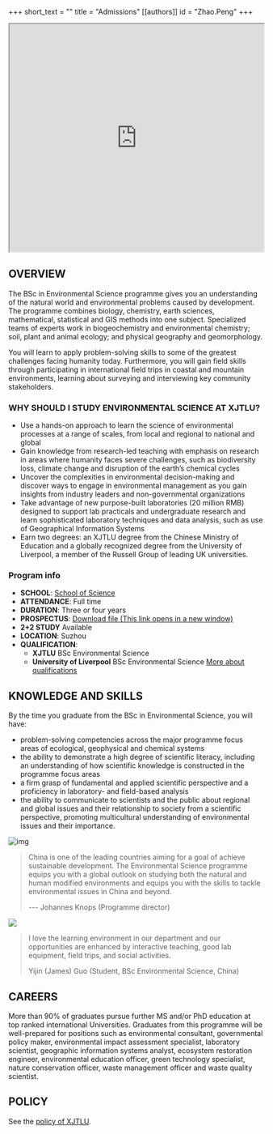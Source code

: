 +++
short_text = ""
title = "Admissions"
[[authors]]
    id = "Zhao.Peng"
+++

<iframe src="https://box.xjtlu.edu.cn/f/f9f8033e8cec4c59a6cf/" width="100%" height="450px">Your browser does not support.</iframe>


## OVERVIEW

The BSc in Environmental Science programme gives you an understanding of the natural world and environmental problems caused by development. The programme combines biology, chemistry, earth sciences, mathematical, statistical and GIS methods into one subject. Specialized teams of experts work in biogeochemistry and environmental chemistry; soil, plant and animal ecology; and physical geography and geomorphology.

You will learn to apply problem-solving skills to some of the greatest challenges facing humanity today. Furthermore, you will gain field skills through participating in international field trips in coastal and mountain environments, learning about surveying and interviewing key community stakeholders.

### WHY SHOULD I STUDY ENVIRONMENTAL SCIENCE AT XJTLU?

- Use a hands-on approach to learn the science of environmental processes at a range of scales, from local and regional to national and global
- Gain knowledge from research-led teaching with emphasis on research in areas where humanity faces severe challenges, such as biodiversity loss, climate change and disruption of the earth’s chemical cycles
- Uncover the complexities in environmental decision-making and discover ways to engage in environmental management as you gain insights from industry leaders and non-governmental organizations
- Take advantage of new purpose-built laboratories (20 million RMB) designed to support lab practicals and undergraduate research and learn sophisticated laboratory techniques and data analysis, such as use of Geographical Information Systems
- Earn two degrees: an XJTLU degree from the Chinese Ministry of Education and a globally recognized degree from the University of Liverpool, a member of the Russell Group of leading UK universities.

### Program info

- **SCHOOL**: [School of Science](https://www.xjtlu.edu.cn/en/study/departments/school-of-science)
- **ATTENDANCE**: Full time
- **DURATION**: Three or four years
- **PROSPECTUS**: [Download file (This link opens in a new window)](https://www.xjtlu.edu.cn/en/assets/files/flyer/2021/BSC-Environmental-Science.pdf)
- **2+2 STUDY** Available
- **LOCATION**: Suzhou
- **QUALIFICATION**: 
  - **XJTLU** BSc Environmental Science
  - **University of Liverpool** BSc Environmental Science [More about qualifications](https://www.xjtlu.edu.cn/en/study/why-study-at-xjtlu/degree-types)

## KNOWLEDGE AND SKILLS

By the time you graduate from the BSc in Environmental Science, you will have:

- problem-solving competencies across the major programme focus areas of ecological, geophysical and chemical systems
- the ability to demonstrate a high degree of scientific literacy, including an understanding of how scientific knowledge is constructed in the programme focus areas
- a firm grasp of fundamental and applied scientific perspective and a proficiency in laboratory- and field-based analysis
- the ability to communicate to scientists and the public about regional and global issues and their relationship to society from a scientific perspective, promoting multicultural understanding of environmental issues and their importance.



![img](https://www.xjtlu.edu.cn/en/assets/image-cache/images/staff/Johannes-Knopsph.f985e357.jpg)

> China is one of the leading countries aiming for a goal of achieve sustainable development. The Environmental Science programme equips you with a global outlook on studying both the natural and human modified environments and equips you with the skills to tackle environmental issues in China and beyond.
>
> --- Johannes Knops (Programme director)

![](https://www.xjtlu.edu.cn/en/assets/image-cache/images/students/profiles/yijin-james-guo.e31b7fee.jpg)

> I love the learning environment in our department and our opportunities are enhanced by interactive teaching, good lab equipment, field trips, and social activities.
>
> Yijin (James) Guo (Student, BSc Environmental Science, China)

## CAREERS

More than 90% of graduates pursue further MS and/or PhD education at top ranked international Universities. Graduates from this programme will be well-prepared for positions such as environmental consultant, governmental policy maker, environmental impact assessment specialist, laboratory scientist, geographic information systems analyst, ecosystem restoration engineer, environmental education officer, green technology specialist, nature conservation officer, waste management officer and waste quality scientist.

## POLICY

See the [policy of XJTLU](https://www.xjtlu.edu.cn/en/admissions/).
